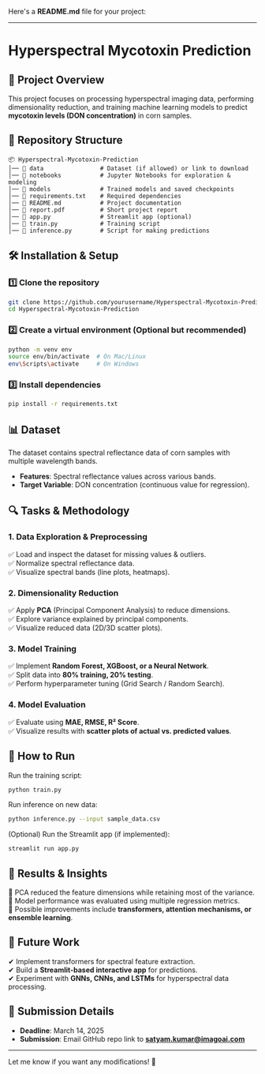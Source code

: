 Here's a **README.md** file for your project:  

---

# Hyperspectral Mycotoxin Prediction  

## 📌 Project Overview  
This project focuses on processing hyperspectral imaging data, performing dimensionality reduction, and training machine learning models to predict **mycotoxin levels (DON concentration)** in corn samples.  

## 📂 Repository Structure  
```
📦 Hyperspectral-Mycotoxin-Prediction
│── 📂 data                # Dataset (if allowed) or link to download
│── 📂 notebooks           # Jupyter Notebooks for exploration & modeling
│── 📂 models              # Trained models and saved checkpoints
│── 📜 requirements.txt    # Required dependencies
│── 📜 README.md           # Project documentation
│── 📜 report.pdf          # Short project report
│── 📜 app.py              # Streamlit app (optional)
│── 📜 train.py            # Training script
│── 📜 inference.py        # Script for making predictions
```

## 🛠 Installation & Setup  
### 1️⃣ Clone the repository  
```bash
git clone https://github.com/yourusername/Hyperspectral-Mycotoxin-Prediction.git
cd Hyperspectral-Mycotoxin-Prediction
```

### 2️⃣ Create a virtual environment (Optional but recommended)  
```bash
python -m venv env
source env/bin/activate  # On Mac/Linux
env\Scripts\activate     # On Windows
```

### 3️⃣ Install dependencies  
```bash
pip install -r requirements.txt
```

## 📊 Dataset  
The dataset contains spectral reflectance data of corn samples with multiple wavelength bands.  
- **Features**: Spectral reflectance values across various bands.  
- **Target Variable**: DON concentration (continuous value for regression).  

## 🔍 Tasks & Methodology  
### **1. Data Exploration & Preprocessing**  
✅ Load and inspect the dataset for missing values & outliers.  
✅ Normalize spectral reflectance data.  
✅ Visualize spectral bands (line plots, heatmaps).  

### **2. Dimensionality Reduction**  
✅ Apply **PCA** (Principal Component Analysis) to reduce dimensions.  
✅ Explore variance explained by principal components.  
✅ Visualize reduced data (2D/3D scatter plots).  

### **3. Model Training**  
✅ Implement **Random Forest, XGBoost, or a Neural Network**.  
✅ Split data into **80% training, 20% testing**.  
✅ Perform hyperparameter tuning (Grid Search / Random Search).  

### **4. Model Evaluation**  
✅ Evaluate using **MAE, RMSE, R² Score**.  
✅ Visualize results with **scatter plots of actual vs. predicted values**.  

## 🚀 How to Run  
Run the training script:  
```bash
python train.py
```

Run inference on new data:  
```bash
python inference.py --input sample_data.csv
```

(Optional) Run the Streamlit app (if implemented):  
```bash
streamlit run app.py
```

## 📑 Results & Insights  
📌 PCA reduced the feature dimensions while retaining most of the variance.  
📌 Model performance was evaluated using multiple regression metrics.  
📌 Possible improvements include **transformers, attention mechanisms, or ensemble learning**.  

## 🎯 Future Work  
✔ Implement transformers for spectral feature extraction.  
✔ Build a **Streamlit-based interactive app** for predictions.  
✔ Experiment with **GNNs, CNNs, and LSTMs** for hyperspectral data processing.  

## 📩 Submission Details  
- **Deadline**: March 14, 2025  
- **Submission**: Email GitHub repo link to **satyam.kumar@imagoai.com**  

---

Let me know if you want any modifications! 🚀
